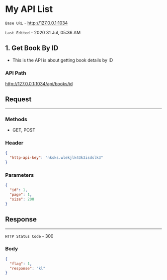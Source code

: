 # My API List
`Base URL` - http://127.0.0.1:1034

`Last Edited` - 2020 31 Jul, 05:36 AM
## 1. Get Book By ID
- This is the API is about getting book details by ID
### API Path 
http://127.0.0.1:1034/api/books/id
## Request
---------------
### Methods
- GET, POST
### Header
```json
{
  "http-api-key": "nksks.wlekjlk43k3isdslk3"
}
```
### Parameters
```json
{
  "id": 1,
  "page": 1,
  "size": 200
}
```
## Response
---------------
`HTTP Status Code` - 300
### Body
```json
{
  "flag": 1,
  "response": "kl"
}
```
